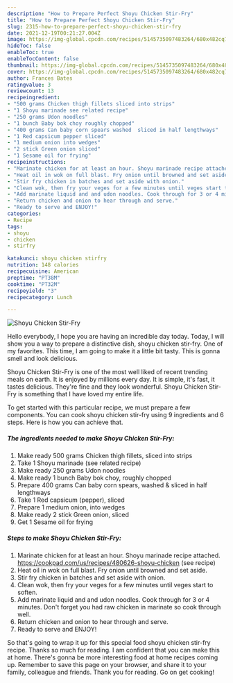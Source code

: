 ```yaml
---
description: "How to Prepare Perfect Shoyu Chicken Stir-Fry"
title: "How to Prepare Perfect Shoyu Chicken Stir-Fry"
slug: 2315-how-to-prepare-perfect-shoyu-chicken-stir-fry
date: 2021-12-19T00:21:27.004Z
image: https://img-global.cpcdn.com/recipes/5145735097483264/680x482cq70/shoyu-chicken-stir-fry-recipe-main-photo.jpg
hideToc: false
enableToc: true
enableTocContent: false
thumbnail: https://img-global.cpcdn.com/recipes/5145735097483264/680x482cq70/shoyu-chicken-stir-fry-recipe-main-photo.jpg
cover: https://img-global.cpcdn.com/recipes/5145735097483264/680x482cq70/shoyu-chicken-stir-fry-recipe-main-photo.jpg
author: Frances Bates
ratingvalue: 3
reviewcount: 13
recipeingredient:
- "500 grams Chicken thigh fillets sliced into strips"
- "1 Shoyu marinade see related recipe"
- "250 grams Udon noodles"
- "1 bunch Baby bok choy roughly chopped"
- "400 grams Can baby corn spears washed  sliced in half lengthways"
- "1 Red capsicum pepper sliced"
- "1 medium onion into wedges"
- "2 stick Green onion sliced"
- "1 Sesame oil for frying"
recipeinstructions:
- "Marinate chicken for at least an hour. Shoyu marinade recipe attached.  https://cookpad.com/us/recipes/480626-shoyu-chicken           (see recipe)"
- "Heat oil in wok on full blast. Fry onion until browned and set aside."
- "Stir fry chicken in batches and set aside with onion."
- "Clean wok, then fry your veges for a few minutes until veges start to soften."
- "Add marinate liquid and and udon noodles. Cook through for 3 or 4 minutes. Don&#39;t forget you had raw chicken in marinate so cook through well."
- "Return chicken and onion to hear through and serve."
- "Ready to serve and ENJOY!"
categories:
- Recipe
tags:
- shoyu
- chicken
- stirfry

katakunci: shoyu chicken stirfry 
nutrition: 148 calories
recipecuisine: American
preptime: "PT38M"
cooktime: "PT32M"
recipeyield: "3"
recipecategory: Lunch

---
```



![Shoyu Chicken Stir-Fry](https://img-global.cpcdn.com/recipes/5145735097483264/680x482cq70/shoyu-chicken-stir-fry-recipe-main-photo.jpg)

Hello everybody, I hope you are having an incredible day today. Today, I will show you a way to prepare a distinctive dish, shoyu chicken stir-fry. One of my favorites. This time, I am going to make it a little bit tasty. This is gonna smell and look delicious.

Shoyu Chicken Stir-Fry is one of the most well liked of recent trending meals on earth. It is enjoyed by millions every day. It is simple, it's fast, it tastes delicious. They're fine and they look wonderful. Shoyu Chicken Stir-Fry is something that I have loved my entire life.




To get started with this particular recipe, we must prepare a few components. You can cook shoyu chicken stir-fry using 9 ingredients and 6 steps. Here is how you can achieve that.

<!--inarticleads1-->

##### The ingredients needed to make Shoyu Chicken Stir-Fry:

1. Make ready 500 grams Chicken thigh fillets, sliced into strips
1. Take 1 Shoyu marinade (see related recipe)
1. Make ready 250 grams Udon noodles
1. Make ready 1 bunch Baby bok choy, roughly chopped
1. Prepare 400 grams Can baby corn spears, washed &amp; sliced in half lengthways
1. Take 1 Red capsicum (pepper), sliced
1. Prepare 1 medium onion, into wedges
1. Make ready 2 stick Green onion, sliced
1. Get 1 Sesame oil for frying




<!--inarticleads2-->

##### Steps to make Shoyu Chicken Stir-Fry:

1. Marinate chicken for at least an hour. Shoyu marinade recipe attached.  https://cookpad.com/us/recipes/480626-shoyu-chicken           (see recipe)
1. Heat oil in wok on full blast. Fry onion until browned and set aside.
1. Stir fry chicken in batches and set aside with onion.
1. Clean wok, then fry your veges for a few minutes until veges start to soften.
1. Add marinate liquid and and udon noodles. Cook through for 3 or 4 minutes. Don&#39;t forget you had raw chicken in marinate so cook through well.
1. Return chicken and onion to hear through and serve.
1. Ready to serve and ENJOY!



So that's going to wrap it up for this special food shoyu chicken stir-fry recipe. Thanks so much for reading. I am confident that you can make this at home. There's gonna be more interesting food at home recipes coming up. Remember to save this page on your browser, and share it to your family, colleague and friends. Thank you for reading. Go on get cooking!

